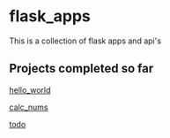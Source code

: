 # flask_apps
This is a collection of flask apps and api's

## Projects completed so far
[hello_world](https://github.com/chrisheckler/flask_apps/tree/master/hello_world)

[calc_nums](https://github.com/chrisheckler/flask_apps/tree/calc_nums/calc_nums)

[todo](https://github.com/chrisheckler/flask_apps/tree/todo/todo.py)
 
